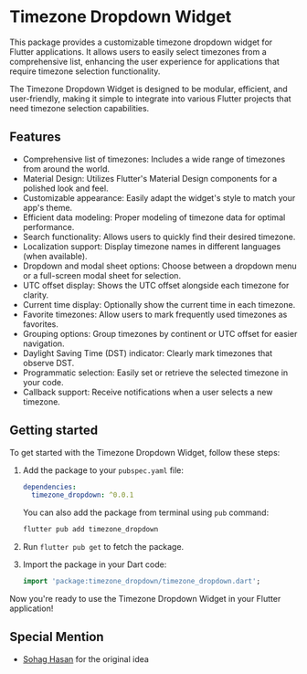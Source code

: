 <!--
This README describes the package. If you publish this package to pub.dev,
this README's contents appear on the landing page for your package.

For information about how to write a good package README, see the guide for
[writing package pages](https://dart.dev/tools/pub/writing-package-pages).

For general information about developing packages, see the Dart guide for
[creating packages](https://dart.dev/guides/libraries/create-packages)
and the Flutter guide for
[developing packages and plugins](https://flutter.dev/to/develop-packages).
-->


# Timezone Dropdown Widget

This package provides a customizable timezone dropdown widget for Flutter applications. It allows users to easily select timezones from a comprehensive list, enhancing the user experience for applications that require timezone selection functionality.

The Timezone Dropdown Widget is designed to be modular, efficient, and user-friendly, making it simple to integrate into various Flutter projects that need timezone selection capabilities.


## Features

- Comprehensive list of timezones: Includes a wide range of timezones from around the world.
- Material Design: Utilizes Flutter's Material Design components for a polished look and feel.
- Customizable appearance: Easily adapt the widget's style to match your app's theme.
- Efficient data modeling: Proper modeling of timezone data for optimal performance.
- Search functionality: Allows users to quickly find their desired timezone.
- Localization support: Display timezone names in different languages (when available).
- Dropdown and modal sheet options: Choose between a dropdown menu or a full-screen modal sheet for selection.
- UTC offset display: Shows the UTC offset alongside each timezone for clarity.
- Current time display: Optionally show the current time in each timezone.
- Favorite timezones: Allow users to mark frequently used timezones as favorites.
- Grouping options: Group timezones by continent or UTC offset for easier navigation.
- Daylight Saving Time (DST) indicator: Clearly mark timezones that observe DST.
- Programmatic selection: Easily set or retrieve the selected timezone in your code.
- Callback support: Receive notifications when a user selects a new timezone.


## Getting started

To get started with the Timezone Dropdown Widget, follow these steps:

1. Add the package to your `pubspec.yaml` file:

   ```yaml
   dependencies:
     timezone_dropdown: ^0.0.1
   ```

   You can also add the package from terminal using `pub` command:

   ```bash
   flutter pub add timezone_dropdown
   ```

2. Run `flutter pub get` to fetch the package.

3. Import the package in your Dart code:

   ```dart
   import 'package:timezone_dropdown/timezone_dropdown.dart';
   ```

Now you're ready to use the Timezone Dropdown Widget in your Flutter application!


## Special Mention

- [Sohag Hasan](https://github.com/sohag-pro) for the original idea
